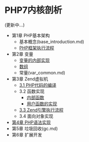 # PHP7内核剖析

(更新中...)

* 第1章 PHP基本架构
   * 基本概念(base_introduction.md)
   * [PHP框架执行流程](base_process.md)
* 第2章 变量
   * [变量的内部实现](zval.md)
   * [数组](zend_ht.md)
   * 常量(var_common.md)
* 第3章 Zend虚拟机
   * [3.1 PHP代码的编译](zend_compile.md)
   * 3.2 函数实现
      * [内部函数](internal_function.md)
      * [用户函数的实现](user_function.md)
   * [3.3 Zend引擎执行流程](zend_executor.md)
   * 3.4 面向对象实现
* [第4章 PHP语法实现](php_language.md)
* 第5章 垃圾回收(gc.md)
* 第6章 扩展开发
